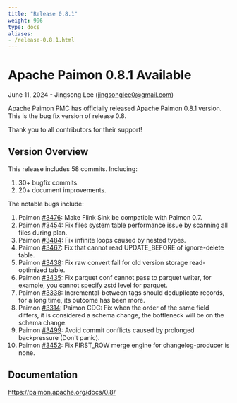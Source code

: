 ```yaml
---
title: "Release 0.8.1"
weight: 996
type: docs
aliases:
- /release-0.8.1.html
---
```

<!--
Licensed to the Apache Software Foundation (ASF) under one
or more contributor license agreements.  See the NOTICE file
distributed with this work for additional information
regarding copyright ownership.  The ASF licenses this file
to you under the Apache License, Version 2.0 (the
"License"); you may not use this file except in compliance
with the License.  You may obtain a copy of the License at

  http://www.apache.org/licenses/LICENSE-2.0

Unless required by applicable law or agreed to in writing,
software distributed under the License is distributed on an
"AS IS" BASIS, WITHOUT WARRANTIES OR CONDITIONS OF ANY
KIND, either express or implied.  See the License for the
specific language governing permissions and limitations
under the License.
-->

# Apache Paimon 0.8.1 Available

June 11, 2024 - Jingsong Lee (jingsonglee0@gmail.com)

Apache Paimon PMC has officially released Apache Paimon 0.8.1 version. This is the bug fix version of release 0.8.

Thank you to all contributors for their support!

## Version Overview

This release includes 58 commits. Including:
1. 30+ bugfix commits.
2. 20+ document improvements.

The notable bugs include:
1. Paimon [#3476](https://github.com/apache/paimon/pull/3476): Make Flink Sink be compatible with Paimon 0.7.
2. Paimon [#3454](https://github.com/apache/paimon/pull/3454): Fix files system table performance issue by scanning all files during plan.
3. Paimon [#3484](https://github.com/apache/paimon/pull/3484): Fix infinite loops caused by nested types.
4. Paimon [#3467](https://github.com/apache/paimon/pull/3467): Fix that cannot read UPDATE_BEFORE of ignore-delete table.
5. Paimon [#3438](https://github.com/apache/paimon/pull/3438): Fix raw convert fail for old version storage read-optimized table.
6. Paimon [#3435](https://github.com/apache/paimon/pull/3435): Fix parquet conf cannot pass to parquet writer, for example, you cannot specify zstd level for parquet.
7. Paimon [#3338](https://github.com/apache/paimon/pull/3338): Incremental-between tags should deduplicate records, for a long time, its outcome has been more.
8. Paimon [#3314](https://github.com/apache/paimon/pull/3314): Paimon CDC: Fix when the order of the same field differs, it is considered a schema change, the bottleneck will be on the schema change.
9. Paimon [#3499](https://github.com/apache/paimon/pull/3499): Avoid commit conflicts caused by prolonged backpressure (Don't panic).
10. Paimon [#3452](https://github.com/apache/paimon/pull/3452): Fix FIRST_ROW merge engine for changelog-producer is none.

## Documentation

https://paimon.apache.org/docs/0.8/